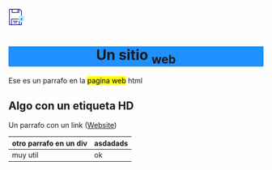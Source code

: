
 <head>
 <link rel="icon" type="image/png" href="icon.png">
 </head>

![enter image description here](https://github.com/skoll43/texto/blob/master/icon.png?raw=true)
  <h1 style="text-align:center; background-color:DodgerBlue;">Un sitio <sub>web</sub> </h1>
  <div>
   <p> Ese es un parrafo en la <mark>pagina web</mark> html</p>
  </div>
  <div>
   <h2>Algo con un etiqueta HD</h2>
  </div>
  <div>
   <p>Un parrafo con un link (<a href="https://skoll43.github.io/texto/">Website</a>)</p>
  </div>

|otro parrafo en un  div|asdadads|
|-----------------------|--------|
|muy util               |ok      |


   


<!--stackedit_data:
eyJwcm9wZXJ0aWVzIjoiZmVhdHVyZWRJbWFnZTogJ2h0dHBzOi
8vZ2l0aHViLmNvbS9za29sbDQzL3RleHRvL2Jsb2IvbWFzdGVy
L2ljb24ucG5nJ1xuZXh0ZW5zaW9uczpcbiAgcHJlc2V0OiBjb2
1tb25tYXJrXG4iLCJoaXN0b3J5IjpbMTQ2Njg5OTExNSwtMjEw
OTMzNDMxMSwtNjg2MjkxMDI4LDEzMDU4MjMwMjUsLTE4MzQ0Mz
kzNzcsLTE4MzQ0MzkzNzcsLTE4NTEyOTg1NF19
-->